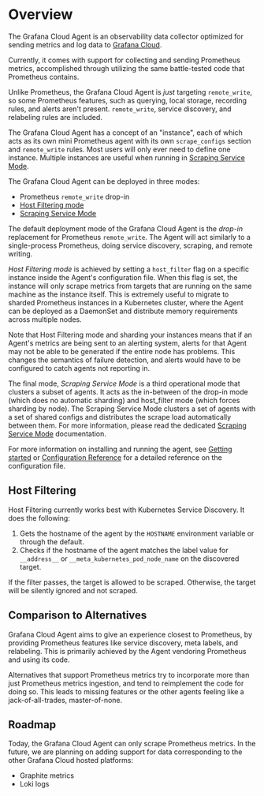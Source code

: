 # Overview

The Grafana Cloud Agent is an observability data collector optimized for sending
metrics and log data to [Grafana Cloud](https://grafana.com/products/cloud).

Currently, it comes with support for collecting and sending Prometheus
metrics, accomplished through utilizing the same battle-tested code that
Prometheus contains.

Unlike Prometheus, the Grafana Cloud Agent is _just_ targeting `remote_write`,
so some Prometheus features, such as querying, local storage, recording rules,
and alerts aren't present. `remote_write`, service discovery, and relabeling
rules are included.

The Grafana Cloud Agent has a concept of an "instance", each of which acts as
its own mini Prometheus agent with its own `scrape_configs` section and
`remote_write` rules. Most users will only ever need to define one instance.
Multiple instances are useful when running in
[Scraping Service Mode](./scraping-service.md).

The Grafana Cloud Agent can be deployed in three modes:

- Prometheus `remote_write` drop-in
- [Host Filtering mode](#host-filtering)
- [Scraping Service Mode](./scraping-service.md)

The default deployment mode of the Grafana Cloud Agent is the _drop-in_
replacement for Prometheus `remote_write`. The Agent will act similarly to a
single-process Prometheus, doing service discovery, scraping, and remote
writing.

_Host Filtering mode_ is achieved by setting a `host_filter` flag on a specific
instance inside the Agent's configuration file. When this flag is set, the
instance will only scrape metrics from targets that are running on the same
machine as the instance itself. This is extremely useful to migrate to sharded
Prometheus instances in a Kubernetes cluster, where the Agent can be deployed as
a DaemonSet and distribute memory requirements across multiple nodes.

Note that Host Filtering mode and sharding your instances means that if an
Agent's metrics are being sent to an alerting system, alerts for that Agent may
not be able to be generated if the entire node has problems. This changes the
semantics of failure detection, and alerts would have to be configured to catch
agents not reporting in.

The final mode, _Scraping Service Mode_ is a third operational mode that
clusters a subset of agents. It acts as the in-between of the drop-in mode
(which does no automatic sharding) and host_filter mode (which forces sharding
by node). The Scraping Service Mode clusters a set of agents with a set of
shared configs and distributes the scrape load automatically between them. For
more information, please read the dedicated
[Scraping Service Mode](./scraping-service.md) documentation.

For more information on installing and running the agent, see
[Getting started](./getting-started.md) or
[Configuration Reference](./configuration-reference.md) for a detailed reference
on the configuration file.

## Host Filtering

Host Filtering currently works best with Kubernetes Service Discovery. It does
the following:

1. Gets the hostname of the agent by the `HOSTNAME` environment variable or
   through the default.
2. Checks if the hostname of the agent matches the label value for `__address__`
   or `__meta_kubernetes_pod_node_name` on the discovered target.

If the filter passes, the target is allowed to be scraped. Otherwise, the target
will be silently ignored and not scraped.

## Comparison to Alternatives

Grafana Cloud Agent aims to give an experience closest to Prometheus, by
providing Prometheus features like service discovery, meta labels, and
relabeling. This is primarily achieved by the Agent vendoring Prometheus and
using its code.

Alternatives that support Prometheus metrics try to incorporate more than just
Prometheus metrics ingestion, and tend to reimplement the code for doing so.
This leads to missing features or the other agents feeling like a
jack-of-all-trades, master-of-none.

## Roadmap

Today, the Grafana Cloud Agent can only scrape Prometheus metrics. In the
future, we are planning on adding support for data corresponding to the other
Grafana Cloud hosted platforms:

- Graphite metrics
- Loki logs

